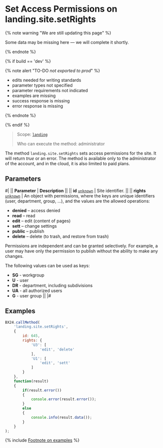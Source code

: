 # Set Access Permissions on landing.site.setRights

{% note warning "We are still updating this page" %}

Some data may be missing here — we will complete it shortly.

{% endnote %}

{% if build == 'dev' %}

{% note alert "TO-DO _not exported to prod_" %}

- edits needed for writing standards
- parameter types not specified
- parameter requirements not indicated
- examples are missing
- success response is missing
- error response is missing

{% endnote %}

{% endif %}

> Scope: [`landing`](../../../scopes/permissions.md)
>
> Who can execute the method: administrator

The method `landing.site.setRights` sets access permissions for the site. It will return *true* or an error. The method is available only to the administrator of the account, and in the cloud, it is also limited to paid plans.

## Parameters

#|
|| **Parameter** | **Description** ||
|| **id**
[`unknown`](../../../data-types.md) | Site identifier. ||
|| **rights**
[`unknown`](../../../data-types.md) | An object with permissions, where the keys are unique identifiers (user, department, group, ...), and the values are the allowed operations:
- **denied** – access denied
- **read** – read
- **edit** – edit (content of pages)
- **sett** – change settings
- **public** – publish
- **delete** – delete (to trash, and restore from trash)

Permissions are independent and can be granted selectively. For example, a user may have only the permission to publish without the ability to make any changes.

The following values can be used as keys:
- **SG<X>** - workgroup
- **U<X>** - user
- **DR<X>** - department, including subdivisions
- **UA** - all authorized users
- **G<X>** - user group ||
|#

## Examples

```js
BX24.callMethod(
    'landing.site.setRights',
    {
        id: 645,
        rights: {
            'U3': [
                'edit', 'delete'
            ],
            'U1': [
                'edit', 'sett'
            ]
        }
    },
    function(result)
    {
        if(result.error())
        {
            console.error(result.error());
        }
        else
        {
            console.info(result.data());
        }
    }
);
```

{% include [Footnote on examples](../../../../_includes/examples.md) %}